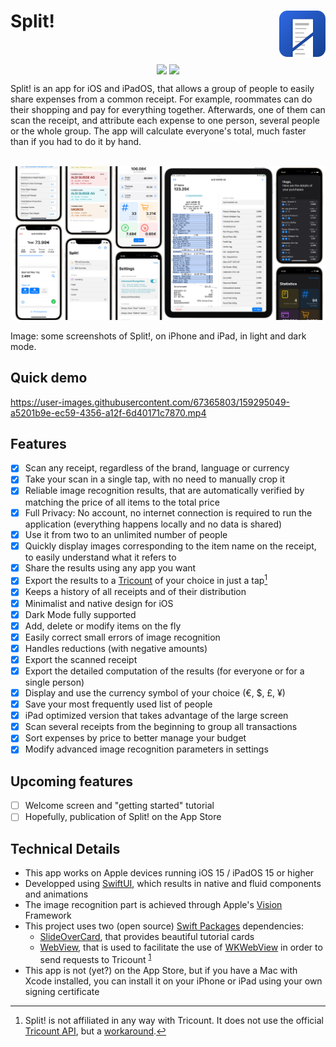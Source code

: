 <h1> Split!
  <img align="right" src="Resources/icon-radius.png" width=74px>
</h1>
<br/>

<p align="center">
  <img align="center" src="https://user-images.githubusercontent.com/67365803/170351859-860bc194-149e-41eb-8fa2-5ed8af58e5af.png#gh-light-mode-only" width=250px>
  <img align="center" src="https://user-images.githubusercontent.com/67365803/170351861-d1d8803d-094c-4909-bf58-3d90d5aa52c6.png#gh-dark-mode-only" width=250px>
</p>

Split! is an app for iOS and iPadOS, that allows a group of people to easily share expenses from a common receipt.
For example, roommates can do their shopping and pay for everything together.
Afterwards, one of them can scan the receipt, and attribute each expense to one person, several people or the whole group.
The app will calculate everyone's total, much faster than if you had to do it by hand.
<br/>
<br/>

![](Resources/presentation.png)

Image: some screenshots of Split!, on iPhone and iPad, in light and dark mode. 

## Quick demo

https://user-images.githubusercontent.com/67365803/159295049-a5201b9e-ec59-4356-a12f-6d40171c7870.mp4

## Features
- [x] Scan any receipt, regardless of the brand, language or currency
- [x] Take your scan in a single tap, with no need to manually crop it
- [x] Reliable image recognition results, that are automatically verified by matching the price of all items to the total price
- [x] Full Privacy: No account, no internet connection is required to run the application (everything happens locally and no data is shared)
- [x] Use it from two to an unlimited number of people
- [x] Quickly display images corresponding to the item name on the receipt, to easily understand what it refers to
- [x] Share the results using any app you want
- [x] Export the results to a [Tricount](https://www.tricount.com/) of your choice in just a tap[^1]
- [x] Keeps a history of all receipts and of their distribution
- [x] Minimalist and native design for iOS
- [X] Dark Mode fully supported
- [x] Add, delete or modify items on the fly
- [x] Easily correct small errors of image recognition
- [x] Handles reductions (with negative amounts)
- [x] Export the scanned receipt 
- [x] Export the detailed computation of the results (for everyone or for a single person)
- [x] Display and use the currency symbol of your choice (€, $, £, ¥)
- [x] Save your most frequently used list of people
- [x] iPad optimized version that takes advantage of the large screen
- [x] Scan several receipts from the beginning to group all transactions 
- [x] Sort expenses by price to better manage your budget
- [x] Modify advanced image recognition parameters in settings

## Upcoming features
- [ ] Welcome screen and "getting started" tutorial
- [ ] Hopefully, publication of Split! on the App Store

## Technical Details
- This app works on Apple devices running iOS 15 / iPadOS 15 or higher
- Developped using [SwiftUI](https://developer.apple.com/xcode/swiftui/), which results in native and fluid components and animations
- The image recognition part is achieved through Apple's [Vision](https://developer.apple.com/documentation/vision) Framework
- This project uses two (open source) [Swift Packages](https://developer.apple.com/documentation/swift_packages) dependencies:
  - [SlideOverCard](https://github.com/joogps/SlideOverCard), that provides beautiful tutorial cards
  - [WebView](https://github.com/kylehickinson/SwiftUI-WebView), that is used to facilitate the use of [WKWebView](https://developer.apple.com/documentation/webkit/wkwebview) in order to send requests to Tricount <sup id="a1">[1](#f1)</sup>
- This app is not (yet?) on the App Store, but if you have a Mac with Xcode installed, you can install it on your iPhone or iPad using your own signing certificate

[^1]: Split! is not affiliated in any way with Tricount. It does not use the official [Tricount API](https://www.tricount.com/en/api), but a [workaround](https://github.com/hugoqnc/Split/blob/main/Split/View/Tricount/TricountWebView.swift#L183).
